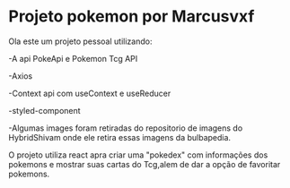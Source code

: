 # Projeto pokemon por Marcusvxf

Ola este um projeto pessoal utilizando:

-A api PokeApi e Pokemon Tcg API

-Axios

-Context api com useContext e useReducer

-styled-component

-Algumas images foram retiradas do repositorio de imagens do HybridShivam onde ele retira essas imagens da bulbapedia.


O projeto utiliza react apra criar uma "pokedex" com informações dos pokemons e mostrar suas cartas do Tcg,alem de dar a opção de favoritar pokemons.